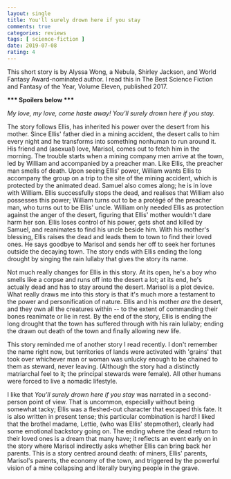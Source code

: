 ```yaml
---
layout: single
title: You'll surely drown here if you stay
comments: true
categories: reviews
tags: [ science-fiction ]
date: 2019-07-08
rating: 4
---
```


This short story is by Alyssa Wong, a Nebula, Shirley Jackson, and World Fantasy Award-nominated author. I read this in The Best Science Fiction and Fantasy of the Year, Volume Eleven, published 2017.

<b> *** Spoilers below *** </b>

*My love, my love, come haste away!*
*You’ll surely drown here if you stay.*

<span class="spoiler">The story follows Ellis, has inherited his power over the desert from his mother. Since Ellis' father died in a mining accident, the desert calls to him every night and he transforms into something nonhuman to run around it. His friend and (asexual) love, Marisol, comes out to fetch him in the morning. The trouble starts when a mining company men arrive at the town, led by William and accompanied by a preacher man. Like Ellis, the preacher man smells of death. Upon seeing Ellis' power, William wants Ellis to accompany the group on a trip to the site of the mining accident, which is protected by the animated dead. Samuel also comes along; he is in love with William. Ellis successfully stops the dead, and realises that William also possesses this power; William turns out to be a protégé of the preacher man, who turns out to be Ellis' uncle. William only needed Ellis as protection against the anger of the desert, figuring that Ellis' mother wouldn't dare harm her son. Ellis loses control of his power, gets shot and killed by Samuel, and reanimates to find his uncle beside him. With his mother's blessing, Ellis raises the dead and leads them to town to find their loved ones. He says goodbye to Marisol and sends her off to seek her fortunes outside the decaying town. The story ends with Ellis ending the long drought by singing the rain lullaby that gives the story its name. </span>

Not much really changes for Ellis in this story. At its open, he's a boy who smells like a corpse and runs off into the desert a lot; at its end, he's actually dead and has to stay around the desert. Marisol is a plot device. What really draws me into this story is that it's much more a testament to the power and personification of nature. Ellis and his mother *are* the desert, and they own all the creatures within -- to the extent of commanding their bones reanimate or lie in rest. By the end of the story, Ellis is ending the long drought that the town has suffered through with his rain lullaby; ending the drawn out death of the town and finally allowing new life.

This story reminded me of another story I read recently. I don't remember the name right now, but territories of lands were activated with 'grains' that took over whichever man or woman was unlucky enough to be chained to them as steward, never leaving. (Although the story had a distinctly matriarchal feel to it; the principal stewards were female). All other humans were forced to live a nomadic lifestyle. 

I like that *You'll surely drown here if you stay*  was narrated in a second-person point of view. That is uncommon, especially without being somewhat tacky; Ellis was a fleshed-out character that escaped this fate. It is also written in present tense; this particular combination is hard! I liked that the brothel madame, Lettie, (who was Ellis' stepmother), clearly had some emotional backstory going on. The ending where the dead return to their loved ones is a dream that many have; it reflects an event early on in the story where Marisol indirectly asks whether Ellis can bring back her parents. This is a story centred around death: of miners, Ellis' parents, Marisol's parents, the economy of the town, and triggered by the powerful vision of a mine collapsing and literally burying people in the grave.